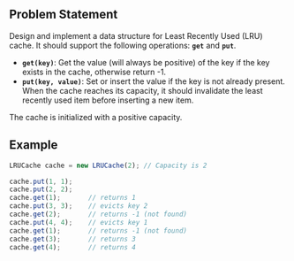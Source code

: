 ## **Problem Statement**

Design and implement a data structure for Least Recently Used (LRU) cache. It should support the following operations: **`get`** and **`put`**.

- **`get(key)`**: Get the value (will always be positive) of the key if the key exists in the cache, otherwise return -1.
- **`put(key, value)`**: Set or insert the value if the key is not already present. When the cache reaches its capacity, it should invalidate the least recently used item before inserting a new item.

The cache is initialized with a positive capacity.

## **Example**

```jsx
LRUCache cache = new LRUCache(2); // Capacity is 2

cache.put(1, 1);
cache.put(2, 2);
cache.get(1);       // returns 1
cache.put(3, 3);    // evicts key 2
cache.get(2);       // returns -1 (not found)
cache.put(4, 4);    // evicts key 1
cache.get(1);       // returns -1 (not found)
cache.get(3);       // returns 3
cache.get(4);       // returns 4
```